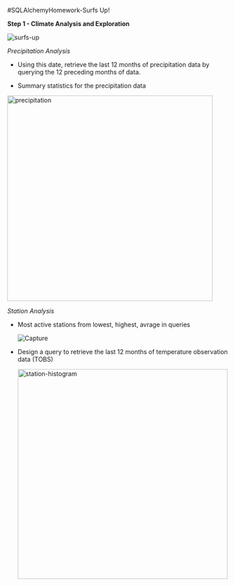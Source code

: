 #SQLAlchemyHomework-Surfs Up!

**Step 1 - Climate Analysis and Exploration**

![surfs-up](https://user-images.githubusercontent.com/74845016/111728400-cd5f7d00-883a-11eb-8a93-65725bd9b58d.png)


*Precipitation Analysis*

* Using this date, retrieve the last 12 months of precipitation data by querying the 12 preceding months of data.

*  Summary statistics for the precipitation data
  
  <img width="468" alt="precipitation" src="https://user-images.githubusercontent.com/74845016/111728681-61c9df80-883b-11eb-8529-fc378a9fa8a5.png">


*Station Analysis*
* Most active stations from lowest, highest, avrage in queries
                
    ![Capture](https://user-images.githubusercontent.com/74845016/111728510-fe3fb200-883a-11eb-8c97-0dba7c92f030.PNG)


* Design a query to retrieve the last 12 months of temperature observation data (TOBS) 

     <img width="478" alt="station-histogram" src="https://user-images.githubusercontent.com/74845016/111728803-a2c1f400-883b-11eb-95b8-09f1c0916cc6.png">
